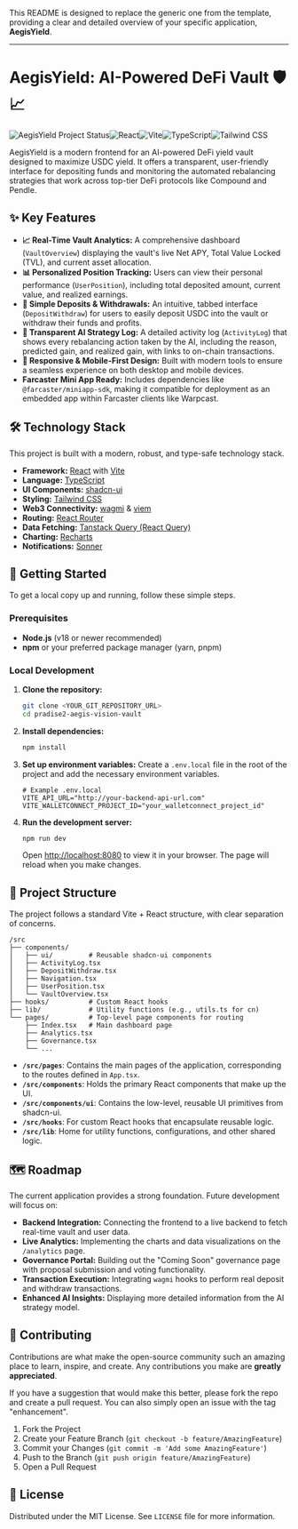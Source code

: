 
This README is designed to replace the generic one from the template, providing a clear and detailed overview of your specific application, **AegisYield**.

---

# AegisYield: AI-Powered DeFi Vault 🛡️📈

![AegisYield Project Status](https://img.shields.io/badge/status-in_development-blue.svg)![React](https://img.shields.io/badge/React-18.3-61DAFB?logo=react)![Vite](https://img.shields.io/badge/Vite-5.4-646CFF?logo=vite)![TypeScript](https://img.shields.io/badge/TypeScript-5.8-3178C6?logo=typescript)![Tailwind CSS](https://img.shields.io/badge/Tailwind_CSS-3.4-38B2AC?logo=tailwind-css)

AegisYield is a modern frontend for an AI-powered DeFi yield vault designed to maximize USDC yield. It offers a transparent, user-friendly interface for depositing funds and monitoring the automated rebalancing strategies that work across top-tier DeFi protocols like Compound and Pendle.

<!-- It's highly recommended to add a screenshot of your application here -->
<!-- ![AegisYield Dashboard](./screenshot.png) -->

## ✨ Key Features

*   **📈 Real-Time Vault Analytics:** A comprehensive dashboard (`VaultOverview`) displaying the vault's live Net APY, Total Value Locked (TVL), and current asset allocation.
*   **📊 Personalized Position Tracking:** Users can view their personal performance (`UserPosition`), including total deposited amount, current value, and realized earnings.
*   **💸 Simple Deposits & Withdrawals:** An intuitive, tabbed interface (`DepositWithdraw`) for users to easily deposit USDC into the vault or withdraw their funds and profits.
*   **🤖 Transparent AI Strategy Log:** A detailed activity log (`ActivityLog`) that shows every rebalancing action taken by the AI, including the reason, predicted gain, and realized gain, with links to on-chain transactions.
*   **📱 Responsive & Mobile-First Design:** Built with modern tools to ensure a seamless experience on both desktop and mobile devices.
*   **Farcaster Mini App Ready:** Includes dependencies like `@farcaster/miniapp-sdk`, making it compatible for deployment as an embedded app within Farcaster clients like Warpcast.

## 🛠️ Technology Stack

This project is built with a modern, robust, and type-safe technology stack.

*   **Framework:** [React](https://react.dev/) with [Vite](https://vitejs.dev/)
*   **Language:** [TypeScript](https://www.typescriptlang.org/)
*   **UI Components:** [shadcn-ui](https://ui.shadcn.com/)
*   **Styling:** [Tailwind CSS](https://tailwindcss.com/)
*   **Web3 Connectivity:** [wagmi](https://wagmi.sh/) & [viem](https://viem.sh/)
*   **Routing:** [React Router](https://reactrouter.com/)
*   **Data Fetching:** [Tanstack Query (React Query)](https://tanstack.com/query/latest)
*   **Charting:** [Recharts](https://recharts.org/)
*   **Notifications:** [Sonner](https://sonner.emilkowal.ski/)

## 🚀 Getting Started

To get a local copy up and running, follow these simple steps.

### Prerequisites

*   **Node.js** (v18 or newer recommended)
*   **npm** or your preferred package manager (yarn, pnpm)

### Local Development

1.  **Clone the repository:**
    ```sh
    git clone <YOUR_GIT_REPOSITORY_URL>
    cd pradise2-aegis-vision-vault
    ```

2.  **Install dependencies:**
    ```sh
    npm install
    ```

3.  **Set up environment variables:**
    Create a `.env.local` file in the root of the project and add the necessary environment variables.
    ```env
    # Example .env.local
    VITE_API_URL="http://your-backend-api-url.com"
    VITE_WALLETCONNECT_PROJECT_ID="your_walletconnect_project_id"
    ```

4.  **Run the development server:**
    ```sh
    npm run dev
    ```
    Open [http://localhost:8080](http://localhost:8080) to view it in your browser. The page will reload when you make changes.

## 📂 Project Structure

The project follows a standard Vite + React structure, with clear separation of concerns.

```
/src
├── components/
│   ├── ui/         # Reusable shadcn-ui components
│   ├── ActivityLog.tsx
│   ├── DepositWithdraw.tsx
│   ├── Navigation.tsx
│   ├── UserPosition.tsx
│   └── VaultOverview.tsx
├── hooks/          # Custom React hooks
├── lib/            # Utility functions (e.g., utils.ts for cn)
└── pages/          # Top-level page components for routing
    ├── Index.tsx   # Main dashboard page
    ├── Analytics.tsx
    ├── Governance.tsx
    └── ...
```

*   **`/src/pages`**: Contains the main pages of the application, corresponding to the routes defined in `App.tsx`.
*   **`/src/components`**: Holds the primary React components that make up the UI.
*   **`/src/components/ui`**: Contains the low-level, reusable UI primitives from shadcn-ui.
*   **`/src/hooks`**: For custom React hooks that encapsulate reusable logic.
*   **`/src/lib`**: Home for utility functions, configurations, and other shared logic.

## 🗺️ Roadmap

The current application provides a strong foundation. Future development will focus on:

*   **Backend Integration:** Connecting the frontend to a live backend to fetch real-time vault and user data.
*   **Live Analytics:** Implementing the charts and data visualizations on the `/analytics` page.
*   **Governance Portal:** Building out the "Coming Soon" governance page with proposal submission and voting functionality.
*   **Transaction Execution:** Integrating `wagmi` hooks to perform real deposit and withdraw transactions.
*   **Enhanced AI Insights:** Displaying more detailed information from the AI strategy model.

## 🤝 Contributing

Contributions are what make the open-source community such an amazing place to learn, inspire, and create. Any contributions you make are **greatly appreciated**.

If you have a suggestion that would make this better, please fork the repo and create a pull request. You can also simply open an issue with the tag "enhancement".

1.  Fork the Project
2.  Create your Feature Branch (`git checkout -b feature/AmazingFeature`)
3.  Commit your Changes (`git commit -m 'Add some AmazingFeature'`)
4.  Push to the Branch (`git push origin feature/AmazingFeature`)
5.  Open a Pull Request

## 📄 License

Distributed under the MIT License. See `LICENSE` file for more information.